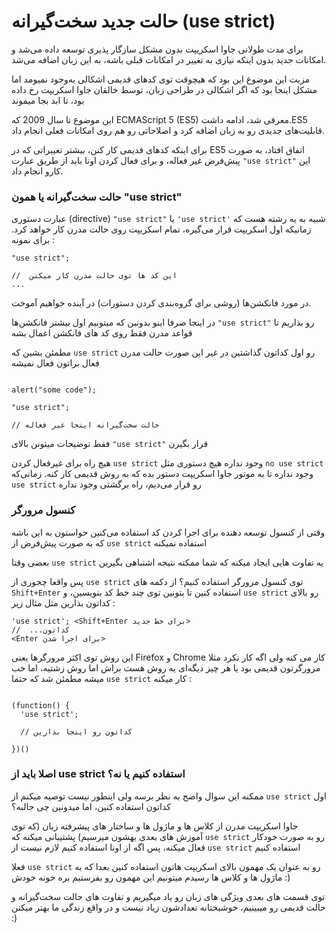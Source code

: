 # حالت جدید سخت‌گیرانه (use strict)

برای مدت طولانی جاوا اسکریپت بدون مشکل سازگار پذیری توسعه داده می‌شد و امکانات جدید بدون اینکه نیازی به تغییر در امکانات قبلی باشه، به این زبان اضافه می‌شد.

مزیت این موضوع این بود که هیچوقت توی کدهای قدیمی اشکالی به‌وجود نمیومد اما مشکل اینجا بود که اگر اشکالی در طراحی زبان، توسط خالقان جاوا اسکریپت رخ داده بود، تا ابد بجا میموند

این موضوع تا سال 2009 که ECMAScript 5 (ES5) معرفی شد، ادامه داشت.ES5 قابلیت‌های جدیدی رو به زبان اضافه کرد و اصلاحاتی رو هم روی امکانات فعلی انجام داد.

برای اینکه کدهای قدیمی کار کنن، بیشتر تغییراتی که در ES5 اتفاق افتاد، به صورت پیش‌فرض غیر فعاله، و برای فعال کردن اونا باید از طریق عبارت `"use strict"` این کارو انجام داد.

### حالت سخت‌گیرانه یا همون  "use strict" 

عبارت دستوری (directive) `"use strict"` یا `'use strict'` شبیه به یه رشته هست که زمانیکه اول اسکریپت قرار می‌گیره، تمام اسکریپت روی حالت مدرن کار خواهد کرد. برای نمونه :

```
"use strict";

//  این کد ها توی حالت مدرن کار میکنن
...
```

در مورد فانکشن‌ها (روشی برای گروه‌بندی کردن دستورات) در آینده خواهیم آموخت.

در اینجا صرفا اینو بدونین که میتونیم اول بیشتر فانکشن‌ها `"use strict"` رو بذاریم تا قواعد مدرن فقط روی کد های فانکشن اعمال بشه


مطمئن بشین که `use strict` رو اول کداتون گذاشتین در غیر این صورت حالت مدرن فعال براتون فعال نمیشه 

```

alert("some code");

"use strict";

// حالت سخت‌گیرانه اینجا غیر فعاله
```


فقط توضیحات میتونن بالای `"use strict"` قرار بگیرن


هیچ راه برای غیرفعال کردن `use strict` وجود نداره هیچ دستوری مثل `no use strict` وجود نداره تا به موتور جاوا اسکریپت دستور بده که به روش قدیمی کار کنه. زمانی‌که `use strict` رو قرار می‌دیم، راه برگشتی وجود نداره



### کنسول مرورگر

وقتی از کنسول توسعه دهنده برای اجرا کردن کد استفاده می‌کنین حواستون به این باشه که به صورت پیش‌فرض از `use strict` استفاده نمیکنه

بعضی وقتا `use strict` یه تفاوت هایی ایجاد میکنه که شما ممکنه نتیجه اشتباهی بگیرین

پس واقعا چجوری از `use strict` توی کنسول مرورگر استفاده کنیم؟
از دکمه های `Shift+Enter` استفاده کنین تا بتونین توی چند خط کد بنویسین، و `use strict` رو بالای کداتون بذارین مثل مثال زیر :‌

```
'use strict'; <Shift+Enter برای خط جدید>
//  ...کداتون
<Enter برای اجرا شدن>
```


این روش توی اکثر مرورگرها یعنی Firefox و Chrome کار می کنه ولی اگه کار نکرد مثلا مرورگرتون قدیمی بود یا هر چیز دیگه‌ای یه روش هست براش اما روش زشتیه، اما خب میشه مطمئن شد که حتما `use strict` کار میکنه :

```

(function() {
  'use strict';

  // کداتون رو اینجا بذارین 

})()

```

### اصلا باید از use strict استفاده کنیم یا نه؟

ممکنه این سوال واضح به نظر برسه ولی اینطور نیست
توصیه میکنم از `use strict` اول کداتون استفاده کنین، اما میدونین چی جالبه؟

جاوا اسکریپت مدرن از کلاس ها و ماژول ها و ساختار های پیشرفته زبان (که توی آموزش های بعدی بهشون میرسیم) پشتیبانی میکنه که `use strict` رو به صورت خودکار فعال میکنه، پس اگه از اونا استفاده کنیم لازم نیست از `use strict` استفاده کنیم

فعلا `use strict` رو به عنوان یک مهمون بالای اسکریپت هاتون استفاده کنین بعدا که به ماژول ها و کلاس ها رسیدم میتونیم این مهمون رو بفرستیم بره خونه خودش :)

توی قسمت های بعدی ویژگی های زبان رو یاد میگیریم و تفاوت های حالت سخت‌گیرانه و حالت قدیمی رو میبینیم، خوشبختانه تعدادشون زیاد نیست و در واقع زندگی ما بهتر میکنن :)
 

